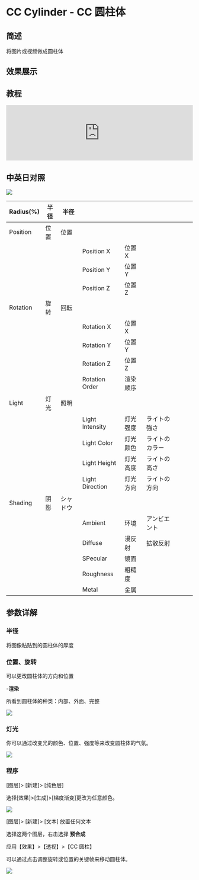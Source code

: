 # CC Cylinder - CC 圆柱体

## 简述

将图片或视频做成圆柱体

## 效果展示

## 教程

<iframe src="https://player.bilibili.com/player.html?bvid=BV1e34y1X7Vj&page=90&high_quality=1" width="100%" allowfullscreen="allowfullscreen" frameborder="0"></iframe>

## 中英日对照

![](https://cdn.yuelili.com/20211226025924.png)

| Radius(%) | 半径 | 半径     |                 |          |                |     |     |     |
| --------- | ---- | -------- | --------------- | -------- | -------------- | --- | --- | --- |
| Position  | 位置 | 位置     |                 |          |                |     |     |     |
|           |      |          | Position X      | 位置 X   |                |     |     |     |
|           |      |          | Position Y      | 位置 Y   |                |     |     |     |
|           |      |          | Position Z      | 位置 Z   |                |     |     |     |
| Rotation  | 旋转 | 回転     |                 |          |                |     |     |     |
|           |      |          | Rotation X      | 位置 X   |                |     |     |     |
|           |      |          | Rotation Y      | 位置 Y   |                |     |     |     |
|           |      |          | Rotation Z      | 位置 Z   |                |     |     |     |
|           |      |          | Rotation Order  | 渲染顺序 |                |     |     |     |
| Light     | 灯光 | 照明     |                 |          |                |     |     |     |
|           |      |          | Light Intensity | 灯光强度 | ライトの強さ   |     |     |     |
|           |      |          | Light Color     | 灯光颜色 | ライトのカラー |     |     |     |
|           |      |          | Light Height    | 灯光高度 | ライトの高さ   |     |     |     |
|           |      |          | Light Direction | 灯光方向 | ライトの方向   |     |     |     |
| Shading   | 阴影 | シャドウ |                 |          |                |     |     |     |
|           |      |          | Ambient         | 环境     | アンビエント   |     |     |     |
|           |      |          | Diffuse         | 漫反射   | 拡散反射       |     |     |     |
|           |      |          | SPecular        | 镜面     |                |     |     |     |
|           |      |          | Roughness       | 粗糙度   |                |     |     |     |
|           |      |          | Metal           | 金属     |                |     |     |     |

## 参数详解

### 半径

将图像粘贴到的圆柱体的厚度

### 位置、旋转

可以更改圆柱体的方向和位置

**-渲染**

所看到圆柱体的种类：内部、外面、完整

![](https://cdn.yuelili.com/20211226031013.png)

### 灯光

你可以通过改变光的颜色、位置、强度等来改变圆柱体的气氛。

![](https://cdn.yuelili.com/20211226031200.png)

### 程序

[图层]> [新建]> [纯色层]

选择[效果]>[生成]>[梯度渐变]更改为任意颜色。

![](https://cdn.yuelili.com/20211226031750.png)

[图层]> [新建]> [文本] 放置任何文本

选择这两个图层，右击选择 **预合成**

应用【效果】>【透视】>【CC 圆柱】

可以通过点击调整旋转或位置的关键帧来移动圆柱体。

![](https://cdn.yuelili.com/20211226031837.png)
